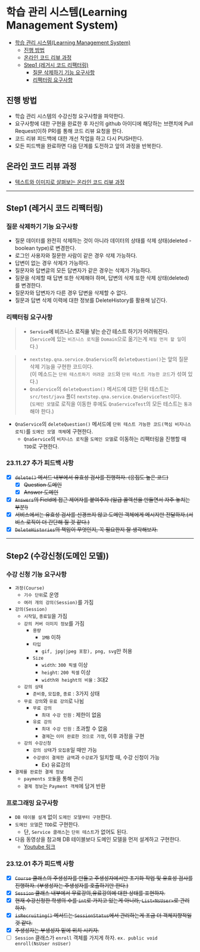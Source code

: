 # 학습 관리 시스템(Learning Management System)

<!-- TOC -->

* [학습 관리 시스템(Learning Management System)](#학습-관리-시스템learning-management-system)
  * [진행 방법](#진행-방법)
  * [온라인 코드 리뷰 과정](#온라인-코드-리뷰-과정)
  * [Step1 (레거시 코드 리팩터링)](#step1-레거시-코드-리팩터링)
    * [질문 삭제하기 기능 요구사항](#질문-삭제하기-기능-요구사항)
    * [리팩터링 요구사항](#리팩터링-요구사항)

<!-- TOC -->

## 진행 방법

* 학습 관리 시스템의 수강신청 요구사항을 파악한다.
* 요구사항에 대한 구현을 완료한 후 자신의 github 아이디에 해당하는 브랜치에 Pull Request(이하 PR)를 통해 코드 리뷰 요청을 한다.
* 코드 리뷰 피드백에 대한 개선 작업을 하고 다시 PUSH한다.
* 모든 피드백을 완료하면 다음 단계를 도전하고 앞의 과정을 반복한다.

## 온라인 코드 리뷰 과정

* [텍스트와 이미지로 살펴보는 온라인 코드 리뷰 과정](https://github.com/next-step/nextstep-docs/tree/master/codereview)

---

## Step1 (레거시 코드 리팩터링)

### 질문 삭제하기 기능 요구사항

- 질문 데이터를 완전히 삭제하는 것이 아니라 데이터의 상태를 삭제 상태(deleted - boolean type)로 변경한다.
- 로그인 사용자와 질문한 사람이 같은 경우 삭제 가능하다.
- 답변이 없는 경우 삭제가 가능하다.
- 질문자와 답변글의 모든 답변자가 같은 경우는 삭제가 가능하다.
- 질문을 삭제할 때 답변 또한 삭제해야 하며, 답변의 삭제 또한 삭제 상태(deleted)를 변경한다.
- 질문자와 답변자가 다른 경우 답변을 삭제할 수 없다.
- 질문과 답변 삭제 이력에 대한 정보를 DeleteHistory를 활용해 남긴다.

### 리팩터링 요구사항

> - **`Service`에 비즈니스 로직을 넣는 순간 테스트 하기가 어려워진다.**
    <br/> (`Service`에 있는 `비즈니스 로직`을 `Domain`으로 옮기는게 `제일 먼저 할 일`이다.)

> - `nextstep.qna.service.QnaService`의 `deleteQuestion()`는 앞의 질문 삭제 기능을 구현한 코드이다.
    <br/> (이 메소드는 `단위 테스트하기 어려운 코드`와 `단위 테스트 가능한 코드`가 섞여 있다.)
> - `QnaService`의 `deleteQuestion()` 메서드에 대한 단위 테스트는 `src/test/java` 폴더 `nextstep.qna.service.QnaServiceTest`이다.
    <br/> (`도메인 모델`로 로직을 이동한 후에도 `QnaServiceTest`의 모든 테스트는 `통과`해야 한다.)

- `QnaService`의 `deleteQuestion()` 메서드에 `단위 테스트 가능한 코드(핵심 비지니스 로직)`를 `도메인 모델 객체`에 구현한다.
  - `QnaService`의 `비지니스 로직`을 `도메인 모델`로 이동하는 리팩터링을 진행할 때 `TDD`로 구현한다.

### 23.11.27 추가 피드백 사항

- [X] ~~`delete()` 메서드 내부에서 유효성 검사를 진행하자. (응집도 높은 코드)~~
  - [X] ~~Question 도메인~~
  - [X] ~~Answer 도메인~~
- [X] ~~`Answers`의 Field에 접근 제어자를 붙여주자 (일급 콜렉션을 만들면서 자주 놓치는 부분!)~~
- [X] ~~서비스에서는 유효성 검사를 신경쓰지 않고 도메인 객체에게 메시지만 전달하자.(서비스 로직이 더 간단해 질 것 같다.)~~
- [X] ~~`DeleteHistories`의 책임이 무엇인지, 꼭 필요한지 잘 생각해보자.~~

---

## Step2 (수강신청(도메인 모델))

### 수강 신청 기능 요구사항

- `과정(Course)`
  - `기수 단위`로 운영
  - `여러 개의 강의(Session)`를 가짐
- `강의(Session)`
  - `시작일`, `종료일`을 가짐
  - `강의 커버 이미지 정보`를 가짐
    - `용량`
      - `1MB` 이하
    - `타입`
      - `gif, jpg(jpeg 포함), png, svg`만 허용
    - `Size`
      - `width`: `300 픽셀` 이상
      - `height`: `200 픽셀` 이상
      - `width와 height의 비율` : 3대2
  - `강의 상태`
    - `준비중`, `모집중`, `종료` : 3가지 상태
  - `무료 강의`와 `유료 강의`로 나뉨
    - `무료 강의`
      - `최대 수강 인원` : 제한이 없음
    - `유료 강의`
      - `최대 수강 인원` : 초과할 수 없음
      - `결제`는 `이미 완료한 것으로 가정`, 이후 과정을 구현
  - `강의 수강신청`
    - `강의 상태`가 `모집중`일 때만 가능
    - `수강생이 결제한 금액`과 `수강료`가 일치할 때, 수강 신청이 가능
      - Ex) 유료강의
- `결제를 완료한 결제 정보`
  - `payments 모듈`을 통해 관리
  - `결제 정보`는 `Payment 객체`에 담겨 반환

### 프로그래밍 요구사항

- `DB 테이블 설계` 없이 `도메인 모델부터 구현`한다.
- `도메인 모델`은 `TDD`로 구현한다.
  - 단, `Service 클래스`는 `단위 테스트`가 없어도 된다.
- 다음 동영상을 참고해 DB 테이블보다 도메인 모델을 먼저 설계하고 구현한다.
  - [Youtube 링크](https://youtu.be/VjbBGjVRxfk?si=KBRkYiSHApNf63Li)

### 23.12.01 추가 피드백 사항

- [X] ~~`Course` 클래스의 주생성자를 만들고 주생성자에서만 초기화 작업 및 유효성 검사를 진행하자. (부생성자는 주생성자를 호출하기만 한다.)~~
- [X] ~~`Session` 클래스 내부에서 무료강의,유료강의에 대한 상태를 표현하자.~~
- [X] ~~현재 수강신청한 학생의 수를 `int`로 가지고 있는게 아니라, `List<NsUser>`로 관리하자.~~
- [X] ~~`isRecruiting()` 메서드는 `SessionStatus`에서 관리하는게 조금 더 객체지향적일 것 같다.~~
- [X] ~~주생성자는 부생성자 밑에 위치 시키자.~~
- [ ] `Session` 클래스가 `enroll` 객체를 가지게 하자. `ex. public void enroll(NsUser nsUser)`
